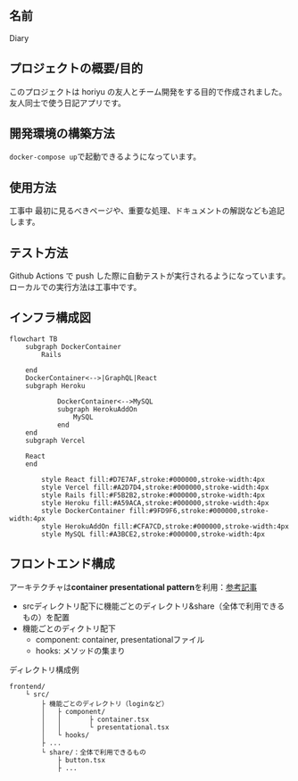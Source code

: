 ## 名前

Diary

## プロジェクトの概要/目的

このプロジェクトは horiyu の友人とチーム開発をする目的で作成されました。
友人同士で使う日記アプリです。

## 開発環境の構築方法

`docker-compose up`で起動できるようになっています。

## 使用方法

工事中
最初に見るべきページや、重要な処理、ドキュメントの解説なども追記します。

## テスト方法

Github Actions で push した際に自動テストが実行されるようになっています。
ローカルでの実行方法は工事中です。

## インフラ構成図

```mermaid
flowchart TB
    subgraph DockerContainer
        Rails

    end
    DockerContainer<-->|GraphQL|React
    subgraph Heroku

			DockerContainer<-->MySQL
			subgraph HerokuAddOn
				MySQL
			end
    end
    subgraph Vercel

    React
    end

		style React fill:#D7E7AF,stroke:#000000,stroke-width:4px
		style Vercel fill:#A2D7D4,stroke:#000000,stroke-width:4px
		style Rails fill:#F5B2B2,stroke:#000000,stroke-width:4px
		style Heroku fill:#A59ACA,stroke:#000000,stroke-width:4px
		style DockerContainer fill:#9FD9F6,stroke:#000000,stroke-width:4px
		style HerokuAddOn fill:#CFA7CD,stroke:#000000,stroke-width:4px
		style MySQL fill:#A3BCE2,stroke:#000000,stroke-width:4px
```
## フロントエンド構成
アーキテクチャは**container presentational pattern**を利用：[参考記事](https://zenn.dev/buyselltech/articles/9460c75b7cd8d1)
- srcディレクトリ配下に機能ごとのディレクトリ&share（全体で利用できるもの）を配置
- 機能ごとのディクトリ配下
	- component: container, presentationalファイル
	- hooks: メソッドの集まり

ディレクトリ構成例
```
frontend/
	└ src/
		├ 機能ごとのディレクトリ（loginなど）
		│ 	├ component/
		│ 	│		├ container.tsx
		│ 	│		└ presentational.tsx
		│ 	└ hooks/
		├ ...
		└ share/：全体で利用できるもの
			├ button.tsx
			├ ...
```
